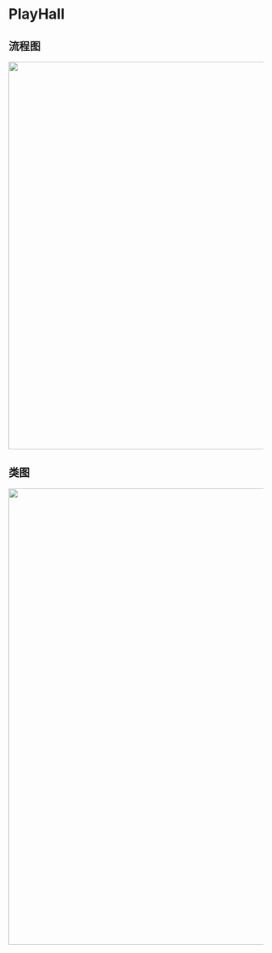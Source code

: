 # PlayHall

流程图
-------------
<div align=center><img src="https://img9999.wchunge.cn/i/2022/12/08/pjz77i.jpg" height="765"/> </div>

类图
-------------
<div align=center><img src="https://img9999.wchunge.cn/i/2022/12/08/pjyw9j.png" height="900"/> </div>


